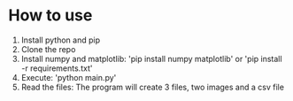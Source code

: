 # How to use
1. Install python and pip
2. Clone the repo
3. Install numpy and matplotlib: 'pip install numpy matplotlib' or 'pip install -r requirements.txt'
4. Execute: 'python main.py'
5. Read the files: The program will create 3 files, two images and a csv file
